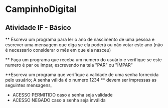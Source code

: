 # CampinhoDigital


## Atividade IF - Básico

** Escreva um programa para ler o ano de nascimento de uma pessoa e escrever uma mensagem que diga se ela poderá ou não votar este ano (não é necessario considerar o mês em que ela nasceu)

** Faça um programa que receba um numero do usuário e verifique se este numero é par ou impar, escrevendo na tela "PAR" ou "ÍMPAR"

**Escreva um programa que verifique a validade de uma senha fornecida pelo usuário; A senha válida é o numero 1234
** devem ser impressas as seguintes mensagens,
- ACESSO PERMITIDO caso a senha seja validade
- ACESSO NEGADO caso a senha seja inválida